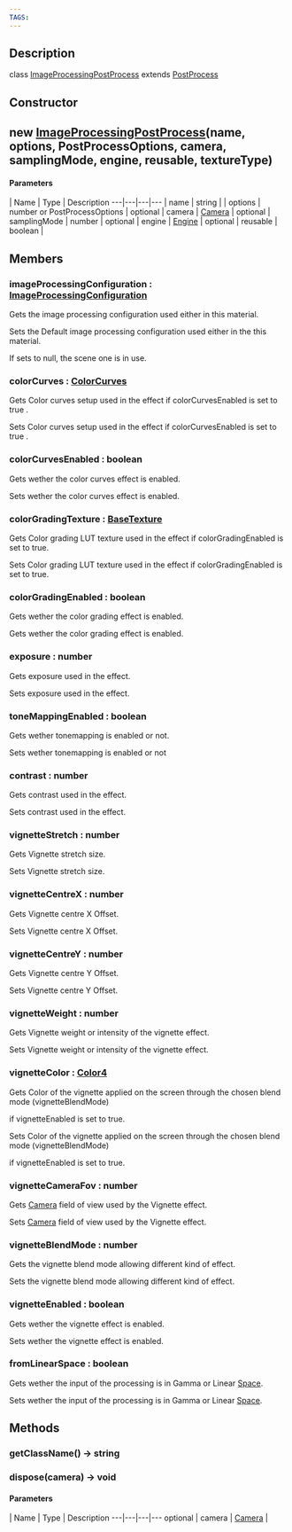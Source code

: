```yaml
---
TAGS:
---
```

## Description

class [ImageProcessingPostProcess](/classes/3.1/ImageProcessingPostProcess) extends [PostProcess](/classes/3.1/PostProcess)



## Constructor

## new [ImageProcessingPostProcess](/classes/3.1/ImageProcessingPostProcess)(name, options, PostProcessOptions, camera, samplingMode, engine, reusable, textureType)



#### Parameters
 | Name | Type | Description
---|---|---|---
 | name | string | 
 | options | number or PostProcessOptions | 
optional | camera | [Camera](/classes/3.1/Camera) | 
optional | samplingMode | number | 
optional | engine | [Engine](/classes/3.1/Engine) | 
optional | reusable | boolean | 
## Members

### imageProcessingConfiguration : [ImageProcessingConfiguration](/classes/3.1/ImageProcessingConfiguration)

Gets the image processing configuration used either in this material.

Sets the Default image processing configuration used either in the this material.

If sets to null, the scene one is in use.

### colorCurves : [ColorCurves](/classes/3.1/ColorCurves)

Gets Color curves setup used in the effect if colorCurvesEnabled is set to true .

Sets Color curves setup used in the effect if colorCurvesEnabled is set to true .

### colorCurvesEnabled : boolean

Gets wether the color curves effect is enabled.

Sets wether the color curves effect is enabled.

### colorGradingTexture : [BaseTexture](/classes/3.1/BaseTexture)

Gets Color grading LUT texture used in the effect if colorGradingEnabled is set to true.

Sets Color grading LUT texture used in the effect if colorGradingEnabled is set to true.

### colorGradingEnabled : boolean

Gets wether the color grading effect is enabled.

Gets wether the color grading effect is enabled.

### exposure : number

Gets exposure used in the effect.

Sets exposure used in the effect.

### toneMappingEnabled : boolean

Gets wether tonemapping is enabled or not.

Sets wether tonemapping is enabled or not

### contrast : number

Gets contrast used in the effect.

Sets contrast used in the effect.

### vignetteStretch : number

Gets Vignette stretch size.

Sets Vignette stretch size.

### vignetteCentreX : number

Gets Vignette centre X Offset.

Sets Vignette centre X Offset.

### vignetteCentreY : number

Gets Vignette centre Y Offset.

Sets Vignette centre Y Offset.

### vignetteWeight : number

Gets Vignette weight or intensity of the vignette effect.

Sets Vignette weight or intensity of the vignette effect.

### vignetteColor : [Color4](/classes/3.1/Color4)

Gets Color of the vignette applied on the screen through the chosen blend mode (vignetteBlendMode)

if vignetteEnabled is set to true.

Sets Color of the vignette applied on the screen through the chosen blend mode (vignetteBlendMode)

if vignetteEnabled is set to true.

### vignetteCameraFov : number

Gets [Camera](/classes/3.1/Camera) field of view used by the Vignette effect.

Sets [Camera](/classes/3.1/Camera) field of view used by the Vignette effect.

### vignetteBlendMode : number

Gets the vignette blend mode allowing different kind of effect.

Sets the vignette blend mode allowing different kind of effect.

### vignetteEnabled : boolean

Gets wether the vignette effect is enabled.

Sets wether the vignette effect is enabled.

### fromLinearSpace : boolean

Gets wether the input of the processing is in Gamma or Linear [Space](/classes/3.1/Space).

Sets wether the input of the processing is in Gamma or Linear [Space](/classes/3.1/Space).

## Methods

### getClassName() &rarr; string


### dispose(camera) &rarr; void



#### Parameters
 | Name | Type | Description
---|---|---|---
optional | camera | [Camera](/classes/3.1/Camera) | 

